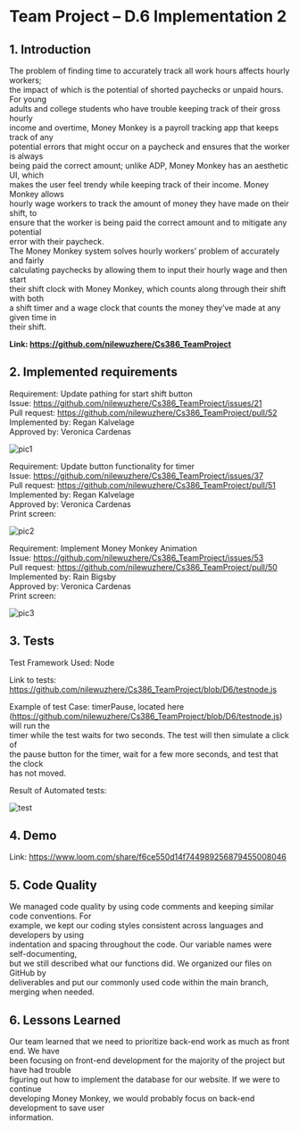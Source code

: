 
# **Team Project – D.6 Implementation 2**

## **1. Introduction**
  The problem of finding time to accurately track all work hours affects hourly workers;  
  the impact of which is the potential of shorted paychecks or unpaid hours. For young  
  adults and college students who have trouble keeping track of their gross hourly  
  income and overtime, Money Monkey is a payroll tracking app that keeps track of any  
  potential errors that might occur on a paycheck and ensures that the worker is always  
  being paid the correct amount; unlike ADP, Money Monkey has an aesthetic UI, which  
  makes the user feel trendy while keeping track of their income. Money Monkey allows  
  hourly wage workers to track the amount of money they have made on their shift, to  
  ensure that the worker is being paid the correct amount and to mitigate any potential  
  error with their paycheck.  
  The Money Monkey system solves hourly workers’ problem of accurately and fairly  
  calculating paychecks by allowing them to input their hourly wage and then start  
  their shift clock with Money Monkey, which counts along through their shift with both  
  a shift timer and a wage clock that counts the money they’ve made at any given time in  
  their shift. 

**Link: https://github.com/nilewuzhere/Cs386_TeamProject**


## **2. Implemented requirements**

Requirement: Update pathing for start shift button  
Issue: https://github.com/nilewuzhere/Cs386_TeamProject/issues/21  
Pull request: https://github.com/nilewuzhere/Cs386_TeamProject/pull/52  
Implemented by: Regan Kalvelage  
Approved by: Veronica Cardenas  
  
![pic1](https://i.ibb.co/pzGXHWK/Screenshot-2022-12-04-132314.png)  
  
Requirement: Update button functionality for timer  
Issue: https://github.com/nilewuzhere/Cs386_TeamProject/issues/37  
Pull request: https://github.com/nilewuzhere/Cs386_TeamProject/pull/51  
Implemented by: Regan Kalvelage  
Approved by: Veronica Cardenas  
Print screen:  
  
![pic2](https://i.ibb.co/7rxqbNC/Screenshot-2022-12-04-132453.png)  
  
Requirement: Implement Money Monkey Animation  
Issue: https://github.com/nilewuzhere/Cs386_TeamProject/issues/53  
Pull request: https://github.com/nilewuzhere/Cs386_TeamProject/pull/50  
Implemented by: Rain Bigsby  
Approved by: Veronica Cardenas  
Print screen:  
  
![pic3](https://i.ibb.co/syn6wnx/Screenshot-2022-12-04-132531.png)  
## **3. Tests**  
  
Test Framework Used: Node  
  
Link to tests: https://github.com/nilewuzhere/Cs386_TeamProject/blob/D6/testnode.js  
  
Example of test Case: timerPause, located here  
(https://github.com/nilewuzhere/Cs386_TeamProject/blob/D6/testnode.js) will run the  
timer while the test waits for two seconds. The test will then simulate a click of  
the pause button for the timer, wait for a few more seconds, and test that the clock  
has not moved.
  
Result of Automated tests:  
  
 ![test](https://i.ibb.co/0JBjFL5/image.png)  
  
## **4. Demo**  
Link: 
https://www.loom.com/share/f6ce550d14f744989256879455008046


## **5. Code Quality**

We managed code quality by using code comments and keeping similar code conventions. For  
example, we kept our coding styles consistent across languages and developers by using  
indentation and spacing throughout the code. Our variable names were self-documenting,  
but we still described what our functions did. We organized our files on GitHub by  
deliverables and put our commonly used code within the main branch, merging when needed.

## **6. Lessons Learned**

Our team learned that we need to prioritize back-end work as much as front end. We have  
been focusing on front-end development for the majority of the project but have had trouble  
figuring out how to implement the database for our website. If we were to continue  
developing Money Monkey, we would probably focus on back-end development to save user  
information. 

